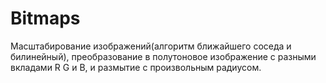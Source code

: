 # Bitmaps
Масштабирование изображений(алгоритм ближайшего соседа и билинейный), преобразование в полутоновое изображение с разными вкладами R G и B, и размытие с произвольным радиусом.

